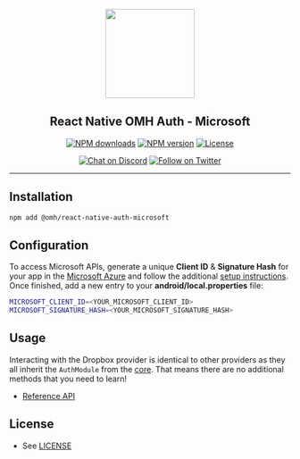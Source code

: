 <p align="center">
  <a href="https://www.openmobilehub.com/">
    <img width="160px" src="https://www.openmobilehub.com/images/logo/omh_logo.png"/><br/>
  </a>
  <h2 align="center">React Native OMH Auth - Microsoft</h2>
</p>

<p align="center">
  <a href="https://www.npmjs.com/package/@omh/react-native-auth-microsoft"><img src="https://img.shields.io/npm/dm/@omh/react-native-auth-microsoft.svg?style=flat" alt="NPM downloads"/></a>
  <a href="https://www.npmjs.com/package/@omh/react-native-auth-microsoft"><img src="https://img.shields.io/npm/v/@omh/react-native-auth-microsoft.svg?style=flat" alt="NPM version"/></a>
  <a href="/LICENSE"><img src="https://img.shields.io/npm/l/@omh/react-native-auth-microsoft.svg?style=flat" alt="License"/></a>
</p>

<p align="center">
  <a href="https://discord.com/invite/yTAFKbeVMw"><img src="https://img.shields.io/discord/1115727214827278446.svg?style=flat&colorA=7289da&label=Chat%20on%20Discord" alt="Chat on Discord"/></a>
  <a href="https://twitter.com/openmobilehub"><img src="https://img.shields.io/twitter/follow/rnfirebase.svg?style=flat&colorA=1da1f2&colorB=&label=Follow%20on%20Twitter" alt="Follow on Twitter"/></a>
</p>

---

## Installation

```bash
npm add @omh/react-native-auth-microsoft
```

## Configuration

To access Microsoft APIs, generate a unique **Client ID** & **Signature Hash** for your app in the [Microsoft Azure](https://portal.azure.com) and follow the additional [setup instructions](https://learn.microsoft.com/en-us/azure/active-directory-b2c/configure-authentication-sample-android-app?tabs=kotlin). Once finished, add a new entry to your **android/local.properties** file:

```bash
MICROSOFT_CLIENT_ID=<YOUR_MICROSOFT_CLIENT_ID>
MICROSOFT_SIGNATURE_HASH=<YOUR_MICROSOFT_SIGNATURE_HASH>
```

## Usage

Interacting with the Dropbox provider is identical to other providers as they all inherit the `AuthModule` from the [core](/packages/core). That means there are no additional methods that you need to learn!

- [Reference API](https://special-barnacle-93vn82m.pages.github.io/docs/api/classes/core_src.AuthModule#methods)

## License

- See [LICENSE](/LICENSE)

